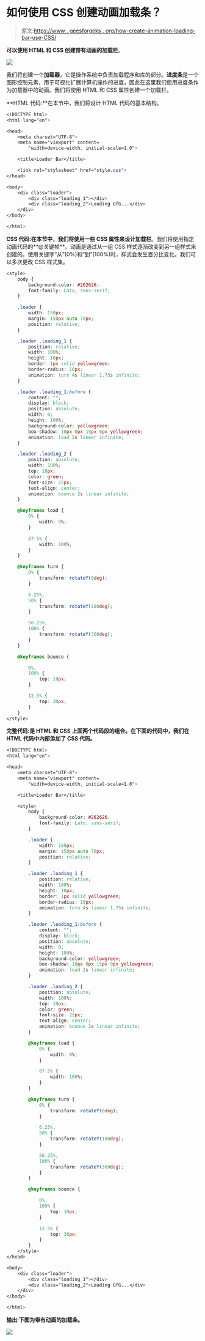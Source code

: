 # 如何使用 CSS 创建动画加载条？

> 原文:[https://www . geesforgeks . org/how-create-animation-loading-bar-use-CSS/](https://www.geeksforgeeks.org/how-to-create-animation-loading-bar-using-css/)

**可以使用 HTML 和 CSS 创建带有动画的加载栏**。

![](img/4ba1068b2c135075eb8d3f01162ab5c9.png)

我们将创建一个**加载器**，它是操作系统中负责加载程序和库的部分。**进度条**是一个图形控制元素，用于可视化扩展计算机操作的进度，因此在这里我们使用进度条作为加载器中的动画。我们将使用 HTML 和 CSS 属性创建一个加载栏。

**HTML 代码:**在本节中，我们将设计 HTML 代码的基本结构。

```css
<!DOCTYPE html>
<html lang="en">

<head>
    <meta charset="UTF-8">
    <meta name="viewport" content=
        "width=device-width, initial-scale=1.0">

    <title>Loader Bar</title>

    <link rel="stylesheet" href="style.css">
</head>

<body>
    <div class="loader">
        <div class="loading_1"></div>
        <div class="loading_2">Loading GfG...</div>
    </div>
</body>

</html>
```

**CSS 代码:**在本节中，我们将使用一些 CSS 属性来设计**加载栏**。我们将使用指定动画代码的**@关键帧**。动画是通过从一组 CSS 样式逐渐改变到另一组样式来创建的。使用关键字“从”(0%)和“到”(100%)时，样式会发生百分比变化。我们可以多次更改 CSS 样式集。

```css
<style>
    body {
        background-color: #262626;
        font-family: Lato, sans-serif;
    }

    .loader {
        width: 150px;
        margin: 150px auto 70px;
        position: relative;
    }

    .loader .loading_1 {
        position: relative;
        width: 100%;
        height: 10px;
        border: 1px solid yellowgreen;
        border-radius: 10px;
        animation: turn 4s linear 1.75s infinite;
    }

    .loader .loading_1:before {
        content: "";
        display: block;
        position: absolute;
        width: 0;
        height: 100%;
        background-color: yellowgreen;
        box-shadow: 10px 0px 15px 0px yellowgreen;
        animation: load 2s linear infinite;
    }

    .loader .loading_2 {
        position: absolute;
        width: 100%;
        top: 10px;
        color: green;
        font-size: 22px;
        text-align: center;
        animation: bounce 2s linear infinite;
    }

    @keyframes load {
        0% {
            width: 0%;
        }

        87.5% {
            width: 100%;
        }
    }

    @keyframes turn {
        0% {
            transform: rotateY(0deg);
        }

        6.25%,
        50% {
            transform: rotateY(180deg);
        }

        56.25%,
        100% {
            transform: rotateY(360deg);
        }
    }

    @keyframes bounce {

        0%,
        100% {
            top: 10px;
        }

        12.5% {
            top: 30px;
        }
    }
</style>
```

**完整代码:**是 HTML 和 CSS 上面两个代码段的组合。在下面的代码中，我们在 HTML 代码中内部添加了 CSS 代码**。**

```css
<!DOCTYPE html>
<html lang="en">

<head>
    <meta charset="UTF-8">
    <meta name="viewport" content=
        "width=device-width, initial-scale=1.0">

    <title>Loader Bar</title>

    <style>
        body {
            background-color: #262626;
            font-family: Lato, sans-serif;
        }

        .loader {
            width: 150px;
            margin: 150px auto 70px;
            position: relative;
        }

        .loader .loading_1 {
            position: relative;
            width: 100%;
            height: 10px;
            border: 1px solid yellowgreen;
            border-radius: 10px;
            animation: turn 4s linear 1.75s infinite;
        }

        .loader .loading_1:before {
            content: "";
            display: block;
            position: absolute;
            width: 0;
            height: 100%;
            background-color: yellowgreen;
            box-shadow: 10px 0px 15px 0px yellowgreen;
            animation: load 2s linear infinite;
        }

        .loader .loading_2 {
            position: absolute;
            width: 100%;
            top: 10px;
            color: green;
            font-size: 22px;
            text-align: center;
            animation: bounce 2s linear infinite;
        }

        @keyframes load {
            0% {
                width: 0%;
            }

            87.5% {
                width: 100%;
            }
        }

        @keyframes turn {
            0% {
                transform: rotateY(0deg);
            }

            6.25%,
            50% {
                transform: rotateY(180deg);
            }

            56.25%,
            100% {
                transform: rotateY(360deg);
            }
        }

        @keyframes bounce {

            0%,
            100% {
                top: 10px;
            }

            12.5% {
                top: 30px;
            }
        }
    </style>
</head>

<body>
    <div class="loader">
        <div class="loading_1"></div>
        <div class="loading_2">Loading GfG...</div>
    </div>
</body>

</html>
```

****输出:**下图为带有动画的**加载条**。**

**![](img/e700eb2898155e831e86da754ab1e2d1.png)**